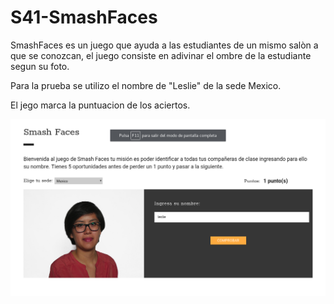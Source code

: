 # S41-SmashFaces

SmashFaces es un juego que ayuda a las estudiantes de un mismo salòn a que se conozcan, el juego consiste en adivinar el ombre de la estudiante segun su foto.

Para la prueba se utilizo el nombre de "Leslie" de la sede Mexico.

El jego marca la puntuacion de los aciertos.

<img src="image/ejemplo.png" />
